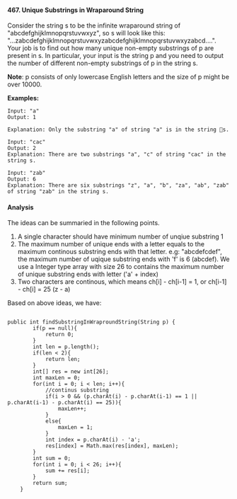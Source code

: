 #### 467. Unique Substrings in Wraparound String
Consider the string s to be the infinite wraparound string of "abcdefghijklmnopqrstuvwxyz", so s will look like this: "...zabcdefghijklmnopqrstuvwxyzabcdefghijklmnopqrstuvwxyzabcd....". Your job is to find out how many unique non-empty substrings of p are present in s. In particular, your input is the string p and you need to output the number of different non-empty substrings of p in the string s.

**Note**: p consists of only lowercase English letters and the size of p might be over 10000.

**Examples:**

~~~
Input: "a"
Output: 1

Explanation: Only the substring "a" of string "a" is in the string s.

Input: "cac"
Output: 2
Explanation: There are two substrings "a", "c" of string "cac" in the string s.

Input: "zab"
Output: 6
Explanation: There are six substrings "z", "a", "b", "za", "ab", "zab" of string "zab" in the string s.
~~~

#### Analysis

The ideas can be summaried in the following points. 

1. A single character should have minimum number of unqiue substring 1
2. The maximum number of unique ends with a letter equals to the maximum continous substring ends with that letter. 
e.g: "abcdefcdef", the maximum number of uqique substring ends with 'f' is 6 (abcdef). We use a Integer type array with size 26 to contains the maximum number of unique substring ends with letter ('a' + index)
3. Two characters are continous, which means ch[i] - ch[i-1] = 1, or ch[i-1] - ch[i] = 25 (z - a)

Based on above ideas, we have:

~~~

public int findSubstringInWraproundString(String p) {
        if(p == null){
            return 0;
        }
        int len = p.length();
        if(len < 2){
            return len;
        }
        int[] res = new int[26];
        int maxLen = 0;
        for(int i = 0; i < len; i++){
            //continus substring
            if(i > 0 && (p.charAt(i) - p.charAt(i-1) == 1 || p.charAt(i-1) - p.charAt(i) == 25)){
                maxLen++;
            }
            else{
                maxLen = 1;
            }
            int index = p.charAt(i) - 'a';
            res[index] = Math.max(res[index], maxLen);
        }
        int sum = 0;
        for(int i = 0; i < 26; i++){
            sum += res[i];
        }
        return sum;
    }
~~~


